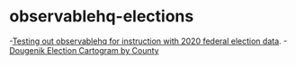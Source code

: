 # observablehq-elections
-[Testing out observablehq for instruction with 2020 federal election data](https://observablehq.com/d/a44a721984fe3871).
-[Dougenik Election Cartogram by County](https://observablehq.com/d/1b8acd73a98c4121)
